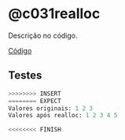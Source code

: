 # @c031realloc

Descrição no código.

[Código](.cache/draft.c)

## Testes

```py
>>>>>>>> INSERT
======== EXPECT
Valores originais: 1 2 3 
Valores após realloc: 1 2 3 4 5

<<<<<<<< FINISH
```
